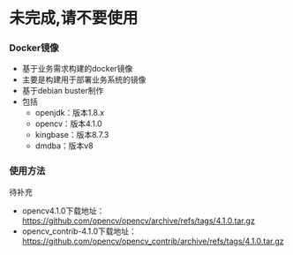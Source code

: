 # 未完成,请不要使用

### Docker镜像
- 基于业务需求构建的docker镜像
- 主要是构建用于部署业务系统的镜像
- 基于debian buster制作
- 包括
  - openjdk：版本1.8.x
  - opencv：版本4.1.0
  - kingbase：版本8.7.3
  - dmdba：版本v8

### 使用方法
待补充 

- opencv4.1.0下载地址：https://github.com/opencv/opencv/archive/refs/tags/4.1.0.tar.gz
- opencv_contrib-4.1.0下载地址：https://github.com/opencv/opencv_contrib/archive/refs/tags/4.1.0.tar.gz
